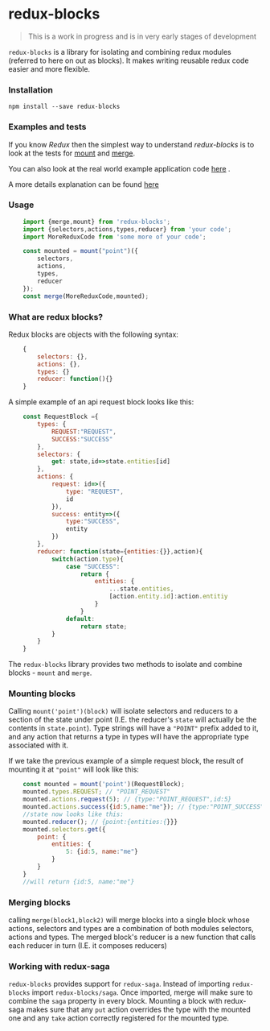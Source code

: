# redux-blocks

> This is a work in progress and is in very early stages of development

`redux-blocks` is a library for isolating and combining redux modules (referred to here on out as blocks).
It makes writing reusable redux code easier and more flexible.

### Installation

`npm install --save redux-blocks`

### Examples and tests

If you know _Redux_ then the simplest way to understand _redux-blocks_ is
to look at the tests for [mount](test/internal/mount.spec.js) and [merge](test/internal/merge.spec.js).

You can also look at the real world example application code [here](examples/time-tracker-example/src/blocks/index.js) .

A more details explanation can be found [here](http://www.alonbd.com/posts/redux_module_composition)

### Usage

```js
    import {merge,mount} from 'redux-blocks';
    import {selectors,actions,types,reducer} from 'your code';
    import MoreReduxCode from 'some more of your code';

    const mounted = mount("point")({
        selectors,
        actions,
        types,
        reducer
    });
    const merge(MoreReduxCode,mounted);

```
### What are redux blocks?
Redux blocks are objects with the following syntax:
```js
    {
        selectors: {},
        actions: {},
        types: {}
        reducer: function(){}
    }
```

A simple example of an api request block looks like this:

```js
    const RequestBlock ={
        types: {
            REQUEST:"REQUEST",
            SUCCESS:"SUCCESS"
        },
        selectors: {
            get: state,id=>state.entities[id]
        },
        actions: {
            request: id=>({
                type: "REQUEST",
                id
            }),
            success: entity=>({
                type:"SUCCESS",
                entity
            })
        },
        reducer: function(state={entities:{}},action){
            switch(action.type){
                case "SUCCESS":
                    return {
                        entities: {
                            ...state.entities,
                            [action.entity.id]:action.entitiy
                        }
                    }
                default:
                    return state;
            }
        }
    }
```
The `redux-blocks` library provides two methods to isolate and combine blocks - `mount` and `merge`.

### Mounting blocks

Calling `mount('point')(block)` will isolate selectors and reducers to a section of
the state under point (I.E. the reducer's `state` will actually be the contents in `state.point`).
Type strings will have a `"POINT"` prefix added to it, and any action that returns a type in types will
have the appropriate type associated with it.

If we take the previous example of a simple request block, the result of mounting
it at `"point"` will look like this:
```js
    const mounted = mount('point')(RequestBlock);
    mounted.types.REQUEST; // "POINT_REQUEST"
    mounted.actions.request(5); // {type:"POINT_REQUEST",id:5}
    mounted.actions.success({id:5,name:"me"}); // {type:"POINT_SUCCESS"...}
    //state now looks like this:
    mounted.reducer(); // {point:{entities:{}}}
    mounted.selectors.get({
        point: {
            entities: {
                5: {id:5, name:"me"}
            }
        }
    }
    //will return {id:5, name:"me"}
```

### Merging blocks

calling `merge(block1,block2)` will merge blocks into a single block whose actions, selectors and types are a
combination of both modules selectors, actions and types.
The merged block's reducer is a new function that calls each reducer in turn (I.E. it composes reducers)


### Working with redux-saga

`redux-blocks` provides support for `redux-saga`. Instead of importing `redux-blocks` import `redux-blocks/saga`.
Once imported, merge will make sure to combine the `saga` property in every block.
Mounting a block with redux-saga makes sure that any `put` action overrides the type with the mounted one and
any `take` action correctly registered for the mounted type.